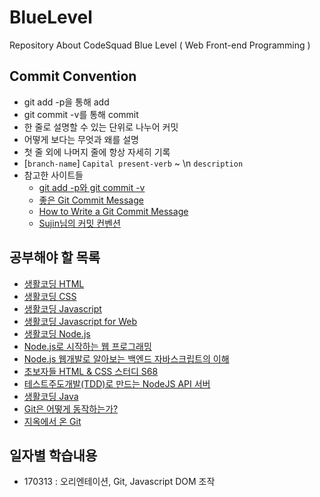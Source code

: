 # BlueLevel
Repository About CodeSquad Blue Level ( Web Front-end Programming )

## Commit Convention
- git add -p을 통해 add
- git commit -v를 통해 commit
- 한 줄로 설명할 수 있는 단위로 나누어 커밋
- 어떻게 보다는 무엇과 왜를 설명
- 첫 줄 외에 나머지 줄에 항상 자세히 기록
- [`branch-name`] `Capital present-verb` ~ \n `description`
- 참고한 사이트들
  - [git add -p와 git commit -v](https://blog.outsider.ne.kr/1247)
  - [좋은 Git Commit Message](https://b.ssut.me/좋은-깃git-커밋-메시지-작성하기/)
  - [How to Write a Git Commit Message](https://item4.github.io/2016-11-01/How-to-Write-a-Git-Commit-Message/)
  - [Sujin님의 커밋 컨벤션](https://github.com/sujinleeme/PracticeJavascript/blob/master/readme.md)

## 공부해야 할 목록
- [생활코딩 HTML](https://opentutorials.org/course/2039)
- [생활코딩 CSS](https://opentutorials.org/course/2418)
- [생활코딩 Javascript](https://opentutorials.org/course/743)
- [생활코딩 Javascript for Web](https://opentutorials.org/course/1375)
- [생활코딩 Node.js](https://opentutorials.org/course/2136)
- [Node.js로 시작하는 웹 프로그래밍](https://github.com/dobestan/nodejs-101)
- [Node.js 웹개발로 알아보는 백엔드 자바스크립트의 이해](https://www.inflearn.com/course/node-js-웹개발/)
- [초보자들 HTML & CSS 스터디 S68](http://www.bsidesoft.com/?s=s68)
- [테스트주도개발(TDD)로 만드는 NodeJS API 서버](https://www.inflearn.com/course/테스트주도개발-tdd-nodejs-api/)
- [생활코딩 Java](https://opentutorials.org/course/1223)
- [Git은 어떻게 동작하는가?](https://play.google.com/store/books/details/John_Wiegley_Git은_어떻게_동작하는가?id=QR3BhpxgnCgC)
- [지옥에서 온 Git](https://opentutorials.org/course/2708)

## 일자별 학습내용
- 170313 : 오리엔테이션, Git, Javascript DOM 조작
